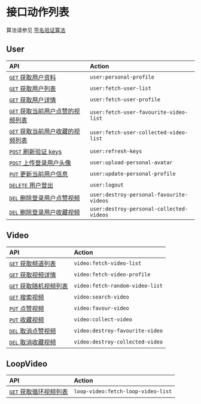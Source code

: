 # 接口动作列表

算法请参见 [签名验证算法](../../signature-authorization.md)

## User

API                                                                          | Action
:--------------------------------------------------------------------------- | :----------------------
[`GET` 获取用户资料][user-get-personal-profile]                              | `user:personal-profile`
[`GET` 获取用户列表][user-get-fetch-user-list]                               | `user:fetch-user-list`
[`GET` 获取用户详情][user-get-fetch-user-profile]                            | `user:fetch-user-profile`
[`GET` 获取当前用户点赞的视频列表][user-GET-fetchPersonalFavouriteVideoList] | `user:fetch-user-favourite-video-list`
[`GET` 获取当前用户收藏的视频列表][user-GET-fetchPersonalCollectedVideoList] | `user:fetch-user-collected-video-list`
[`POST` 刷新验证 keys][user-post-refresh-keys]                               | `user:refresh-keys`
[`POST` 上传登录用户头像][User_POST_UploadPersonalAvatar]                    | `user:upload-personal-avatar`
[`PUT` 更新当前用户信息][User_PUT_UpdatePersonalProfile]                     | `user:update-personal-profile`
[`DELETE` 用户登出][user-delete-logout]                                      | `user:logout`
[`DEL` 删除登录用户点赞视频][User_DEL_DestroyPersonalFavouriteVideos]        | `user:destroy-personal-favourite-videos`
[`DEL` 删除登录用户收藏视频][User_DEL_DestroyPersonalCollectedVideos]        | `user:destroy-personal-collected-videos`

## Video

API                                                         | Action
:---------------------------------------------------------- | :------------------------------
[`GET` 获取频道列表][video-get-fetch-video-list]            | `video:fetch-video-list`
[`GET` 获取视频详情][video-get-fetch-video-profile]         | `video:fetch-video-profile`
[`GET` 获取随机视频列表][video-get-fetch-random-video-list] | `video:fetch-random-video-list`
[`GET` 搜索视频][video-get-search-video]                    | `video:search-video`
[`PUT` 点赞视频][video-put-favour-video]                    | `video:favour-video`
[`PUT` 收藏视频][video-put-add-collection]                  | `video:collect-video`
[`DEL` 取消点赞视频][video-del-destroy-favourite-video]     | `video:destroy-favourite-video`
[`DEL` 取消收藏视频][video-del-destroy-collected-video]     | `video:destroy-collected-video`

## LoopVideo

API                                                        | Action
:--------------------------------------------------------- | :------------------------------
[`GET` 获取循环视频列表][LoopVideo_GET_fetchLoopVideoList] | `loop-video:fetch-loop-video-list`



[user-get-personal-profile]: ./api/user/get.personal-profile.md
[user-get-fetch-user-list]: ./api/user/get.fetch-user-list.md
[user-get-fetch-user-profile]: ./api/user/get.fetch-user-profile.md
[user-GET-fetchPersonalFavouriteVideoList]: ./api/user/GET.fetchPersonalFavouriteVideoList.md
[user-GET-fetchPersonalCollectedVideoList]: ./api/user/GET.fetchPersonalCollectedVideoList.md
[User_PUT_UpdatePersonalProfile]: ./api/user/PUT.updatePersonalProfile.md
[user-post-refresh-keys]: ./api/user/post.refresh-keys.md
[User_POST_UploadPersonalAvatar]: ./api/user/POST/uploadPersonalAvatar.md
[user-delete-logout]: ./api/user/delete.logout.md
[User_DEL_DestroyPersonalFavouriteVideos]: ./api/user/DEL.destroyPersonalFavouriteVideos.md
[User_DEL_DestroyPersonalCollectedVideos]: ./api/user/DEL.destroyPersonalCollectedVideos.md

[video-get-fetch-video-list]: ./api/video/get.fetch-video-list.md
[video-get-fetch-video-profile]: ./api/video/get.fetch-video-profile.md
[video-get-search-video]: ./api/video/get.search-video.md
[video-put-favour-video]: ./api/video/put.favour-video.md
[video-put-add-collection]: ./api/video/put.add-collection.md
[video-del-destroy-favourite-video]: ./api/video/del.destroy-favourite-video.md
[video-del-destroy-collected-video]: ./api/video/del.destroy-collected-video.md
[video-get-fetch-random-video-list]: ./api/video/get.fetch-random-video-list.md

[LoopVideo_GET_fetchLoopVideoList]: ./api/loop-video/GET.fetchLoopVideoList.md

